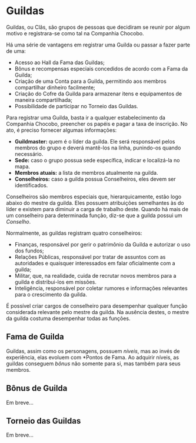 # Guildas

Guildas, ou Clãs, são grupos de pessoas que decidiram se reunir por algum motivo e registrara-se como tal na Companhia Chocobo.

Há uma série de vantagens em registrar uma Guilda ou passar a fazer parte de uma:

* Acesso ao Hall da Fama das Guildas;
* Bônus e recompensas especiais concedidos de acordo com a Fama da Guilda;
* Criação de uma Conta para a Guilda, permitindo aos membros compartilhar dinheiro facilmente;
* Criação do Cofre da Guilda para armazenar itens e equipamentos de maneira compartilhada;
* Possibilidade de participar no Torneio das Guildas.

Para registrar uma Guilda, basta ir a qualquer estabelecimento da Companhia Chocobo, preencher os papéis e pagar a taxa de inscrição. No ato, é preciso fornecer algumas informações:

* **Guildmaster:** quem é o líder da guilda. Ele será responsável pelos membros do grupo e deverá mantê-los na linha, punindo-os quando necessário.
* **Sede:** caso o grupo possua sede específica, indicar e localizá-la no mapa.
* **Membros atuais:** a lista de membros atualmente na guilda.
* **Conselheiros:** caso a guilda possua Conselheiros, eles devem ser identificados.

Conselheiros são membros especiais que, hierarquicamente, estão logo abaixo do mestre da guilda. Eles possuem atribuições semelhantes às do líder e existem para diminuir a carga de trabalho deste. Quando há mais de um conselheiro para determinada função, diz-se que a guilda possui um *Conselho*.

Normalmente, as guildas registram quatro conselheiros:

* Finanças, responsável por gerir o patrimônio da Guilda e autorizar o uso dos fundos;
* Relações Públicas, responsável por tratar de assuntos com as autoridades e quaisquer interessados em falar oficialmente com a guilda;
* Militar, que, na realidade, cuida de recrutar novos membros para a guilda e distribui-los em missões.
* Inteligência, responsável por coletar rumores e informações relevantes para o crescimento da guilda.

É possível criar cargos de conselheiro para desempenhar qualquer função considerada relevante pelo mestre da guilda. Na ausência destes, o mestre da guilda costuma desempenhar todas as funções.

## Fama de Guilda

Guildas, assim como os personagens, possuem *níveis*, mas ao invés de experiência, elas evoluem com *Pontos de Fama. Ao adquirir níveis, as guildas conseguem *bônus* não somente para si, mas também para seus membros.

## Bônus de Guilda

Em breve...

## Torneio das Guildas

Em breve...